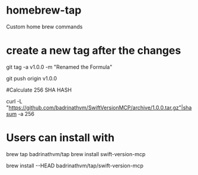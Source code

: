 # homebrew-tap
Custom home brew commands

# create a new tag after the changes
git tag -a v1.0.0 -m "Renamed the Formula"

git push origin v1.0.0

#Calculate 256 SHA HASH

 curl -L "https://github.com/badrinathvm/SwiftVersionMCP/archive/1.0.0.tar.gz"|shasum -a 256


# Users can install with
brew tap badrinathvm/tap
brew install swift-version-mcp

 brew install --HEAD badrinathvm/tap/swift-version-mcp